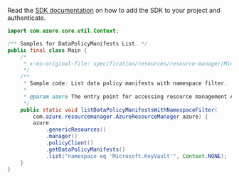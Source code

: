 Read the [SDK documentation](https://github.com/Azure/azure-sdk-for-java/blob/azure-resourcemanager_2.12.0/sdk/resourcemanager/azure-resourcemanager/README.md) on how to add the SDK to your project and authenticate.

```java
import com.azure.core.util.Context;

/** Samples for DataPolicyManifests List. */
public final class Main {
    /*
     * x-ms-original-file: specification/resources/resource-manager/Microsoft.Authorization/stable/2020-09-01/examples/listDataPolicyManifestsNamespaceFilter.json
     */
    /**
     * Sample code: List data policy manifests with namespace filter.
     *
     * @param azure The entry point for accessing resource management APIs in Azure.
     */
    public static void listDataPolicyManifestsWithNamespaceFilter(
        com.azure.resourcemanager.AzureResourceManager azure) {
        azure
            .genericResources()
            .manager()
            .policyClient()
            .getDataPolicyManifests()
            .list("namespace eq 'Microsoft.KeyVault'", Context.NONE);
    }
}
```
